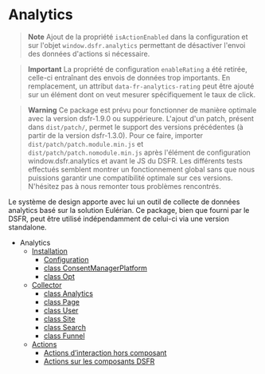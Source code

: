 
# Analytics

> **Note**
> Ajout de la propriété `isActionEnabled` dans la configuration et sur l'objet `window.dsfr.analytics` permettant de désactiver l'envoi des données d'actions si nécessaire.

> **Important**
> La propriété de configuration `enableRating` a été retirée, celle-ci entraînant des envois de données trop importants. En remplacement, un attribut `data-fr-analytics-rating` peut être ajouté sur un élément dont on veut mesurer spécifiquement le taux de click. 

> **Warning**
> Ce package est prévu pour fonctionner de manière optimale avec la version dsfr-1.9.0 ou suppérieure.
> L'ajout d'un patch, présent dans `dist/patch/`, permet le support des versions précédentes (à partir de la version dsfr-1.3.0).
> Pour ce faire, importer `dist/patch/patch.module.min.js` et `dist/patch/patch.nomodule.min.js` après l'élément de configuration window.dsfr.analytics et avant le JS du DSFR.
> Les différents tests effectués semblent montrer un fonctionnement global sans que nous puissions garantir une compatibilité optimale sur ces versions. N'hésitez pas à nous remonter tous problèmes rencontrés.


Le système de design apporte avec lui un outil de collecte de données analytics basé sur la solution Eulérian. Ce package, bien que fourni par le DSFR, peut être utilisé indépendamment de celui-ci via une version standalone.



- Analytics
  - [Installation](analytics/installation.md)
    - [Configuration](analytics/installation/configuration.md)
    - [class ConsentManagerPlatform](analytics/installation/cmp.md)
    - [class Opt](analytics/installation/opt.md)
  - [Collector](analytics/collector.md)
    - [class Analytics](analytics/collector/analytics.md)
    - [class Page](analytics/collector/page.md)
    - [class User](analytics/collector/user.md)
    - [class Site](analytics/collector/site.md)
    - [class Search](analytics/collector/search.md)
    - [class Funnel](analytics/collector/funnel.md)
  - [Actions](analytics/actions.md)
    - [Actions d’interaction hors composant](analytics/actions/custom-actions.md)
    - [Actions sur les composants DSFR](analytics/actions/component-actions.md)
